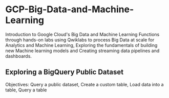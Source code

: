# GCP-Big-Data-and-Machine-Learning
Introduction to Google Cloud's Big Data and Machine Learning Functions through hands-on labs using Qwiklabs to process Big Data at scale for Analytics and Machine Learning, Exploring the fundamentals of building new Machine learning models and Creating streaming data pipelines and dashboards.

## Exploring a BigQuery Public Dataset
Objectives: Query a public dataset, Create a custom table, Load data into a table, Query a table
